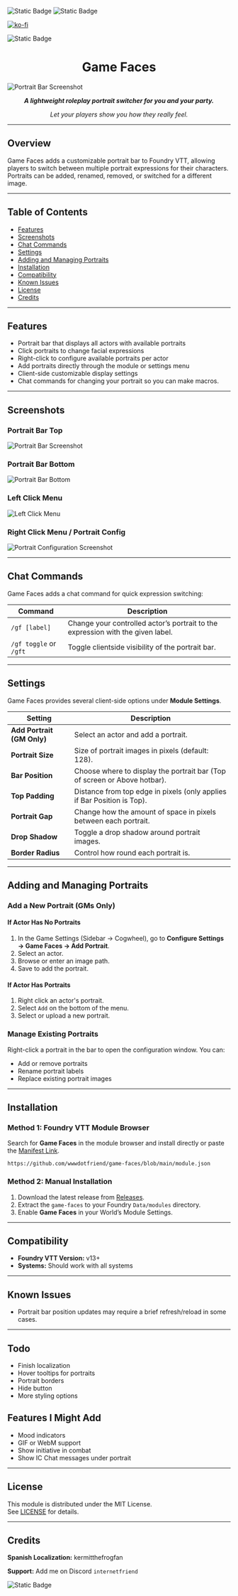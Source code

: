 ![Static Badge](https://img.shields.io/badge/FOUNDRY-V13-red?style=for-the-badge)
![Static Badge](https://img.shields.io/badge/All%20Systems-red?style=for-the-badge)

[![ko-fi](https://ko-fi.com/img/githubbutton_sm.svg)](https://ko-fi.com/internetfriendstudios)

![Static Badge](https://img.shields.io/badge/Discord-internetfriend-5865F2?style=for-the-badge&logo=discord&logoColor=5865F2)


<h1 style="text-align: center;">Game Faces</h1>

![Portrait Bar Screenshot](https://i.imgur.com/LyvjwS4.png)

<p style="text-align: center;"><i><b>A lightweight roleplay portrait switcher for you and your party.</i></b></p>


<p style="text-align: center;"><i>Let your players show you how they really feel.</i></b></p>

---

## Overview

Game Faces adds a customizable portrait bar to Foundry VTT, allowing players to switch between multiple portrait expressions for their characters.  
Portraits can be added, renamed, removed, or switched for a different image.

---

## Table of Contents
- [Features](#features)
- [Screenshots](#screenshots)
- [Chat Commands](#chat-commands)
- [Settings](#settings)
- [Adding and Managing Portraits](#adding-and-managing-portraits)
- [Installation](#installation)
- [Compatibility](#compatibility)
- [Known Issues](#known-issues)
- [License](#license)
- [Credits](#credits)

---

## Features

- Portrait bar that displays all actors with available portraits
- Click portraits to change facial expressions
- Right-click to configure available portraits per actor
- Add portraits directly through the module or settings menu
- Client-side customizable display settings
- Chat commands for changing your portrait so you can make macros.

---

## Screenshots

### Portrait Bar Top
![Portrait Bar Screenshot](https://i.imgur.com/LyvjwS4.png)

### Portrait Bar Bottom
![Portrait Bar Bottom](https://i.imgur.com/0Buv2Ow.png)

### Left Click Menu
![Left Click Menu](https://i.imgur.com/QJTyhun.png)

### Right Click Menu / Portrait Config  
![Portrait Configuration Screenshot](https://i.imgur.com/oIbeJO0.png)


---

## Chat Commands

Game Faces adds a chat command for quick expression switching:

| Command | Description |
|----------|-------------|
| `/gf [label]` | Change your controlled actor’s portrait to the expression with the given label. |
| `/gf toggle` or `/gft` | Toggle clientside visibility of the portrait bar. |

---

## Settings

Game Faces provides several client-side options under **Module Settings**.

| Setting | Description |
|----------|-------------|
| **Add Portrait (GM Only)**| Select an actor and add a portrait. |
| **Portrait Size** | Size of portrait images in pixels (default: 128). |
| **Bar Position** | Choose where to display the portrait bar (Top of screen or Above hotbar). |
| **Top Padding** | Distance from top edge in pixels (only applies if Bar Position is Top). |
| **Portrait Gap** | Change how the amount of space in pixels between each portrait. |
| **Drop Shadow** | Toggle a drop shadow around portrait images. |
| **Border Radius** | Control how round each portrait is. |

---

## Adding and Managing Portraits

### Add a New Portrait (GMs Only)
#### If Actor Has No Portraits
1. In the Game Settings (Sidebar → Cogwheel), go to **Configure Settings → Game Faces → Add Portrait**.
2. Select an actor.
3. Browse or enter an image path.
4. Save to add the portrait.

#### If Actor Has Portraits
1. Right click an actor's portrait.
2. Select `Add` on the bottom of the menu.
3. Select or upload a new portrait.

### Manage Existing Portraits
Right-click a portrait in the bar to open the configuration window. You can:
- Add or remove portraits
- Rename portrait labels
- Replace existing portrait images

---

## Installation

### Method 1: Foundry VTT Module Browser
Search for **Game Faces** in the module browser and install directly or paste the [Manifest Link](https://github.com/wwwdotfriend/game-faces/blob/main/module.json).

```
https://github.com/wwwdotfriend/game-faces/blob/main/module.json
```

### Method 2: Manual Installation
1. Download the latest release from [Releases](#).
2. Extract the `game-faces` to your Foundry `Data/modules` directory.
3. Enable **Game Faces** in your World’s Module Settings.

---

## Compatibility

- **Foundry VTT Version:** v13+
- **Systems:** Should work with all systems

---

## Known Issues

- Portrait bar position updates may require a brief refresh/reload in some cases.

---

## Todo
- Finish localization
- Hover tooltips for portraits
- Portrait borders
- Hide button
- More styling options

## Features I Might Add
- Mood indicators
- GIF or WebM support
- Show initiative in combat
- Show IC Chat messages under portrait

---

## License

This module is distributed under the MIT License.  
See [LICENSE](https://mit-license.org/) for details.

---

## Credits
 
**Spanish Localization:** kermitthefrogfan

**Support:** Add me on Discord `internetfriend` 

![Static Badge](https://img.shields.io/badge/Discord-internetfriend-5865F2?style=for-the-badge&logo=discord&logoColor=5865F2)


